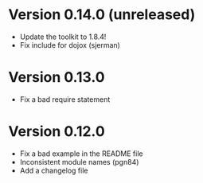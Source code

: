 # Version 0.14.0 (unreleased)

* Update the toolkit to 1.8.4!
* Fix include for dojox (sjerman)

# Version 0.13.0

* Fix a bad require statement

# Version 0.12.0

* Fix a bad example in the README file
* Inconsistent module names (pgn84)
* Add a changelog file
